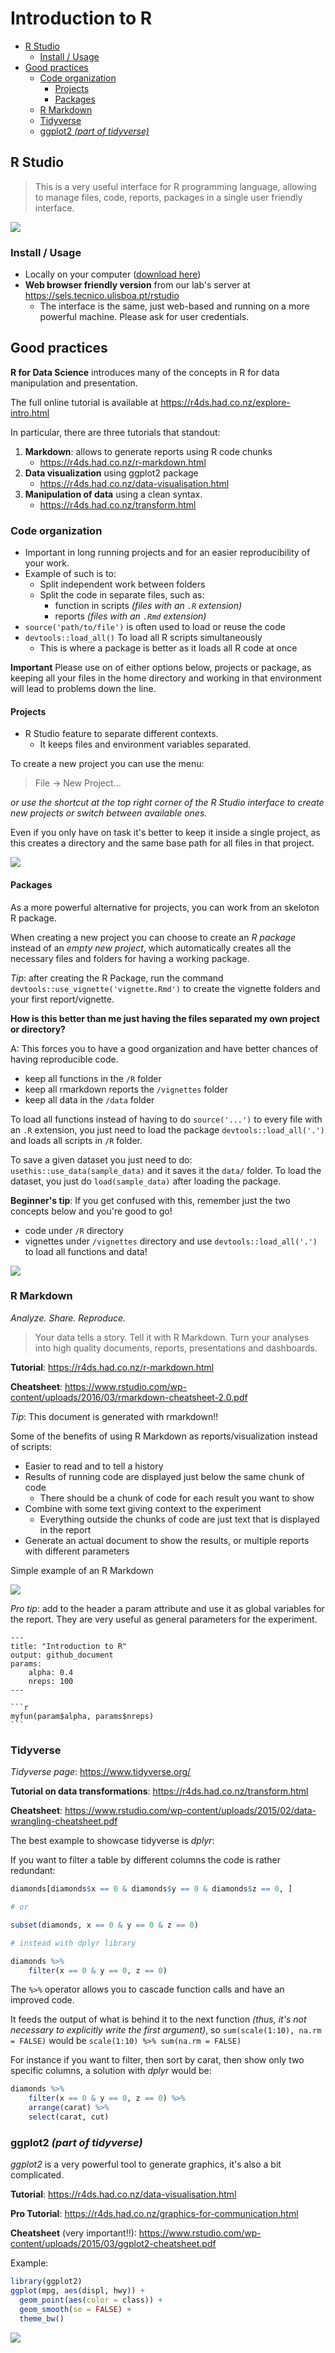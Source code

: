Introduction to R
================

-   [R Studio](#r-studio)
    -   [Install / Usage](#install-usage)
-   [Good practices](#good-practices)
    -   [Code organization](#code-organization)
        -   [Projects](#projects)
        -   [Packages](#packages)
    -   [R Markdown](#r-markdown)
    -   [Tidyverse](#tidyverse)
    -   [ggplot2 *(part of tidyverse)*](#ggplot2-part-of-tidyverse)

R Studio
--------

> This is a very useful interface for R programming language, allowing to manage files, code, reports, packages in a single user friendly interface.

![](rstudio.png)

### Install / Usage

-   Locally on your computer ([download here](https://www.rstudio.com/products/rstudio/download/#download))
-   **Web browser friendly version** from our lab's server at <https://sels.tecnico.ulisboa.pt/rstudio>
    -   The interface is the same, just web-based and running on a more powerful machine. Please ask for user credentials.

Good practices
--------------

**R for Data Science** introduces many of the concepts in R for data manipulation and presentation.

The full online tutorial is available at <https://r4ds.had.co.nz/explore-intro.html>

In particular, there are three tutorials that standout:

1.  **Markdown**: allows to generate reports using R code chunks
    -   <https://r4ds.had.co.nz/r-markdown.html>
2.  **Data visualization** using ggplot2 package
    -   <https://r4ds.had.co.nz/data-visualisation.html>
3.  **Manipulation of data** using a clean syntax.
    -   <https://r4ds.had.co.nz/transform.html>

### Code organization

-   Important in long running projects and for an easier reproducibility of your work.
-   Example of such is to:
    -   Split independent work between folders
    -   Split the code in separate files, such as:
        -   function in scripts *(files with an `.R` extension)*
        -   reports *(files with an `.Rmd` extension)*
-   `source('path/to/file')` is often used to load or reuse the code
-   `devtools::load_all()` To load all R scripts simultaneously
    -   This is where a package is better as it loads all R code at once

**Important** Please use on of either options below, projects or package, as keeping all your files in the home directory and working in that environment will lead to problems down the line.

#### Projects

-   R Studio feature to separate different contexts.
    -   It keeps files and environment variables separated.

To create a new project you can use the menu:

> File -&gt; New Project...

*or use the shortcut at the top right corner of the R Studio interface to create new projects or switch between available ones.*

Even if you only have on task it's better to keep it inside a single project, as this creates a directory and the same base path for all files in that project.

![](new_project.png)

#### Packages

As a more powerful alternative for projects, you can work from an skeloton R package.

When creating a new project you can choose to create an *R package* instead of an *empty new project*, which automatically creates all the necessary files and folders for having a working package.

*Tip*: after creating the R Package, run the command `devtools::use_vignette('vignette.Rmd')` to create the vignette folders and your first report/vignette.

**How is this better than me just having the files separated my own project or directory?**

A: This forces you to have a good organization and have better chances of having reproducible code.

-   keep all functions in the `/R` folder
-   keep all rmarkdown reports the `/vignettes` folder
-   keep all data in the `/data` folder

To load all functions instead of having to do `source('...')` to every file with an `.R` extension, you just need to load the package `devtools::load_all('.')` and loads all scripts in `/R` folder.

To save a given dataset you just need to do: `usethis::use_data(sample_data)` and it saves it the `data/` folder. To load the dataset, you just do `load(sample_data)` after loading the package.

**Beginner's tip**: If you get confused with this, remember just the two concepts below and you're good to go!

-   code under `/R` directory
-   vignettes under `/vignettes` directory and use `devtools::load_all('.')` to load all functions and data!

![](new_package.png)

### R Markdown

*Analyze. Share. Reproduce.*

> Your data tells a story. Tell it with R Markdown. Turn your analyses into high quality documents, reports, presentations and dashboards.

**Tutorial**: <https://r4ds.had.co.nz/r-markdown.html>

**Cheatsheet**: <https://www.rstudio.com/wp-content/uploads/2016/03/rmarkdown-cheatsheet-2.0.pdf>

*Tip*: This document is generated with rmarkdown!!

Some of the benefits of using R Markdown as reports/visualization instead of scripts:

-   Easier to read and to tell a history
-   Results of running code are displayed just below the same chunk of code
    -   There should be a chunk of code for each result you want to show
-   Combine with some text giving context to the experiment
    -   Everything outside the chunks of code are just text that is displayed in the report
-   Generate an actual document to show the results, or multiple reports with different parameters

Simple example of an R Markdown

![](rmarkdown.png)

*Pro tip*: add to the header a param attribute and use it as global variables for the report. They are very useful as general parameters for the experiment.

    ---
    title: "Introduction to R"
    output: github_document
    params:
        alpha: 0.4
        nreps: 100
    ---
            
    ```r
    myfun(param$alpha, params$nreps)
    ```

### Tidyverse

*Tidyverse page*: <https://www.tidyverse.org/>

**Tutorial on data transformations**: <https://r4ds.had.co.nz/transform.html>

**Cheatsheet**: <https://www.rstudio.com/wp-content/uploads/2015/02/data-wrangling-cheatsheet.pdf>

The best example to showcase tidyverse is *dplyr*:

If you want to filter a table by different columns the code is rather redundant:

``` r
diamonds[diamonds$x == 0 & diamonds$y == 0 & diamonds$z == 0, ]

# or

subset(diamonds, x == 0 & y == 0 & z == 0)

# instead with dplyr library

diamonds %>%
    filter(x == 0 & y == 0, z == 0)
```

The `%>%` operator allows you to cascade function calls and have an improved code.

It feeds the output of what is behind it to the next function *(thus, it's not necessary to explicitly write the first argument)*, so `sum(scale(1:10), na.rm = FALSE)` would be `scale(1:10) %>% sum(na.rm = FALSE)`

For instance if you want to filter, then sort by carat, then show only two specific columns, a solution with *dplyr* would be:

``` r
diamonds %>%
    filter(x == 0 & y == 0, z == 0) %>%
    arrange(carat) %>%
    select(carat, cut)
```

### ggplot2 *(part of tidyverse)*

*ggplot2* is a very powerful tool to generate graphics, it's also a bit complicated.

**Tutorial**: <https://r4ds.had.co.nz/data-visualisation.html>

**Pro Tutorial**: <https://r4ds.had.co.nz/graphics-for-communication.html>

**Cheatsheet** (very important!!): <https://www.rstudio.com/wp-content/uploads/2015/03/ggplot2-cheatsheet.pdf>

Example:

``` r
library(ggplot2)
ggplot(mpg, aes(displ, hwy)) +
  geom_point(aes(color = class)) +
  geom_smooth(se = FALSE) +
  theme_bw()
```

![](README_files/figure-markdown_github/unnamed-chunk-3-1.png)
